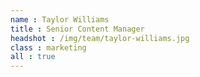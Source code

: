 ```yaml
---
name : Taylor Williams
title : Senior Content Manager
headshot : /img/team/taylor-williams.jpg
class : marketing
all : true
---
```

